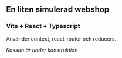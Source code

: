 ## En liten simulerad webshop

### Vite + React + Typescript

Använder context, react-router och reducers.

_Kassan är under konstruktion_

